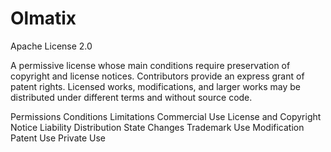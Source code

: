 # Olmatix

Apache License 2.0

A permissive license whose main conditions require preservation of copyright and license notices. Contributors provide an express grant of patent rights. Licensed works, modifications, and larger works may be distributed under different terms and without source code.

 Permissions	                Conditions	                      Limitations
 Commercial Use               License and Copyright Notice      Liability
 Distribution                 State Changes                     Trademark Use
 Modification
 Patent Use
 Private Use
